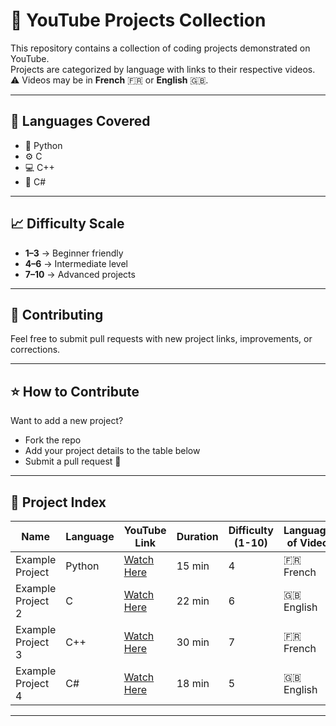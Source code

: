 # 🎥 YouTube Projects Collection

This repository contains a collection of coding projects demonstrated on YouTube.  
Projects are categorized by language with links to their respective videos.  
⚠️ Videos may be in **French** 🇫🇷 or **English** 🇬🇧.  

---

## 📂 Languages Covered
- 🐍 Python  
- ⚙️ C  
- 💻 C++  
- 🔷 C#  

---

## 📈 Difficulty Scale
- **1–3** → Beginner friendly  
- **4–6** → Intermediate level  
- **7–10** → Advanced projects  

---

## 🤝 Contributing
Feel free to submit pull requests with new project links, improvements, or corrections.  

---

## ⭐ How to Contribute
Want to add a new project?  
- Fork the repo  
- Add your project details to the table below  
- Submit a pull request 🚀   

---

## 📌 Project Index

| Name | Language | YouTube Link | Duration | Difficulty (1-10) | Language of Video |
|------|----------|--------------|----------|-------------------|-------------------|
| Example Project | Python | [Watch Here](https://youtu.be/example) | 15 min | 4 | 🇫🇷 French |
| Example Project 2 | C | [Watch Here](https://youtu.be/example2) | 22 min | 6 | 🇬🇧 English |
| Example Project 3 | C++ | [Watch Here](https://youtu.be/example3) | 30 min | 7 | 🇫🇷 French |
| Example Project 4 | C# | [Watch Here](https://youtu.be/example4) | 18 min | 5 | 🇬🇧 English |

---
